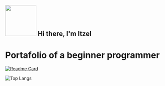 ## <img src="https://media.giphy.com/media/lGhBlBMIN2XsEteTN3/giphy.gif" width="100"/> Hi there, I'm Itzel 

<h1>Portafolio of a beginner programmer</h1>






[![Readme Card](https://github-readme-stats.vercel.app/api/pin/?username=anuraghazra&repo=github-readme-stats )](https://github.com/itzel-mendoza/Mokepon)




![Top Langs](https://github-readme-stats.vercel.app/api/top-langs/?username=itzel-mendoza&layout=compact)

